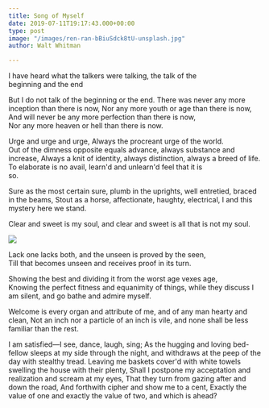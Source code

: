 ```yaml
---
title: Song of Myself
date: 2019-07-11T19:17:43.000+00:00
type: post
image: "/images/ren-ran-bBiuSdck8tU-unsplash.jpg"
author: Walt Whitman

---
```

I have heard what the talkers were talking, the talk of the  
beginning and the end

But I do not talk of the beginning or the end. There was never any more inception than there is now, Nor any more youth or age than there is now, And will never be any more perfection than there is now,  
Nor any more heaven or hell than there is now.

Urge and urge and urge, Always the procreant urge of the world.  
Out of the dimness opposite equals advance, always substance and  
increase, Always a knit of identity, always distinction, always a breed of life. To elaborate is no avail, learn'd and unlearn'd feel that it is  
so.

Sure as the most certain sure, plumb in the uprights, well entretied, braced in the beams, Stout as a horse, affectionate, haughty, electrical, I and this mystery here we stand.

Clear and sweet is my soul, and clear and sweet is all that is not my soul.

![](/images/igor-son-FV_PxCqgtwc-unsplash.jpg)

Lack one lacks both, and the unseen is proved by the seen,  
Till that becomes unseen and receives proof in its turn.

Showing the best and dividing it from the worst age vexes age,  
Knowing the perfect fitness and equanimity of things, while they discuss I am silent, and go bathe and admire myself.

Welcome is every organ and attribute of me, and of any man hearty and clean, Not an inch nor a particle of an inch is vile, and none shall be less familiar than the rest.

I am satisfied—I see, dance, laugh, sing; As the hugging and loving bed-fellow sleeps at my side through the night, and withdraws at the peep of the day with stealthy tread. Leaving me baskets cover'd with white towels swelling the house with their plenty, Shall I postpone my acceptation and realization and scream at my eyes, That they turn from gazing after and down the road, And forthwith cipher and show me to a cent, Exactly the value of one and exactly the value of two, and which is ahead?
